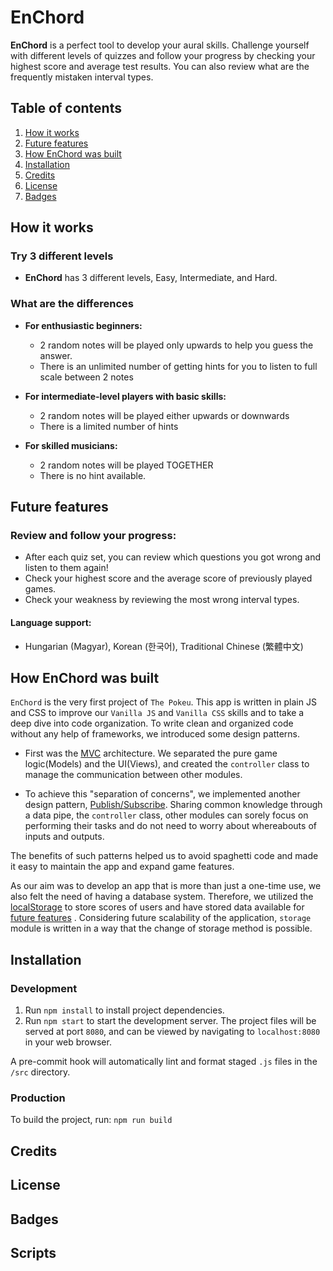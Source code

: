 # EnChord

**EnChord** is a perfect tool to develop your aural skills. Challenge yourself with different levels of quizzes and follow your progress by checking your highest score and average test results. You can also review what are the frequently mistaken interval types.

## Table of contents

1. [How it works](#how-it-works)
2. [Future features](#future-features)
3. [How EnChord was built](#how-enchord-was-built)
4. [Installation](#installation)
5. [Credits](#credits)
6. [License](#license)
7. [Badges](#badges)

## How it works

### Try 3 different levels

- **EnChord** has 3 different levels, Easy, Intermediate, and Hard.

### What are the differences

- **For enthusiastic beginners:**

  - 2 random notes will be played only upwards to help you guess the answer.
  - There is an unlimited number of getting hints for you to listen to full scale between 2 notes

- **For intermediate-level players with basic skills:**

  - 2 random notes will be played either upwards or downwards
  - There is a limited number of hints

- **For skilled musicians:**
  - 2 random notes will be played TOGETHER
  - There is no hint available.

## Future features

### Review and follow your progress:

- After each quiz set, you can review which questions you got wrong and listen to them again!
- Check your highest score and the average score of previously played games.
- Check your weakness by reviewing the most wrong interval types.

#### Language support:

- Hungarian (Magyar), Korean (한국어), Traditional Chinese (繁體中文)

## How EnChord was built

`EnChord` is the very first project of `The Pokeu`. This app is written in plain JS and CSS to improve our `Vanilla JS` and `Vanilla CSS` skills and to take a deep dive into code organization. To write clean and organized code without any help of frameworks, we introduced some design patterns.

- First was the [MVC](https://developer.mozilla.org/en-US/docs/Glossary/MVC) architecture. We separated the pure game logic(Models) and the UI(Views), and created the `controller` class to manage the communication between other modules.

- To achieve this "separation of concerns", we implemented another design pattern, [Publish/Subscribe](https://ably.com/topic/pub-sub). Sharing common knowledge through a data pipe, the `controller` class, other modules can sorely focus on performing their tasks and do not need to worry about whereabouts of inputs and outputs.

The benefits of such patterns helped us to avoid spaghetti code and made it easy to maintain the app and expand game features.

As our aim was to develop an app that is more than just a one-time use, we also felt the need of having a database system. Therefore, we utilized the [localStorage](https://developer.mozilla.org/en-US/docs/Web/API/Window/localStorage) to store scores of users and have stored data available for [future features](https://github.com/TheChopsticks/EnChord/edit/main/README.md#future-features) . Considering future scalability of the application, `storage` module is written in a way that the change of storage method is possible.

## Installation

### Development

1. Run `npm install` to install project dependencies.
2. Run `npm start` to start the development server. The project files will be served at port `8080`, and can be viewed by navigating to `localhost:8080` in your web browser.

A pre-commit hook will automatically lint and format staged `.js` files in the `/src` directory.

### Production

To build the project, run:
`npm run build`

## Credits

## License

## Badges

## Scripts
